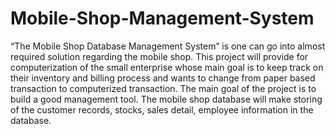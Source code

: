 # Mobile-Shop-Management-System
“The Mobile Shop Database Management System” is one can go into almost 
required solution regarding the mobile shop.
This project will provide for computerization of the small enterprise whose main 
goal is to keep track on their inventory and billing process and wants to change 
from paper based transaction to computerized transaction.
The main goal of the project is to build a good management tool. The mobile shop 
database will make storing of the customer records, stocks, sales detail, employee 
information in the database.
